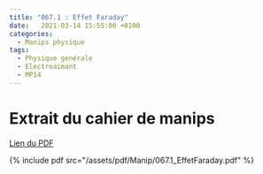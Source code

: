 ```yaml
---
title: "067.1 : Effet Faraday"
date:   2021-03-14 15:55:00 +0100
categories:
  - Manips physique
tags:
  - Physique genérale
  - Electroaimant
  - MP14
---
```


# Extrait du cahier de manips

[Lien du PDF](/assets/pdf/Manip/067.1_EffetFaraday.pdf)

{% include pdf src="/assets/pdf/Manip/067.1_EffetFaraday.pdf" %}
